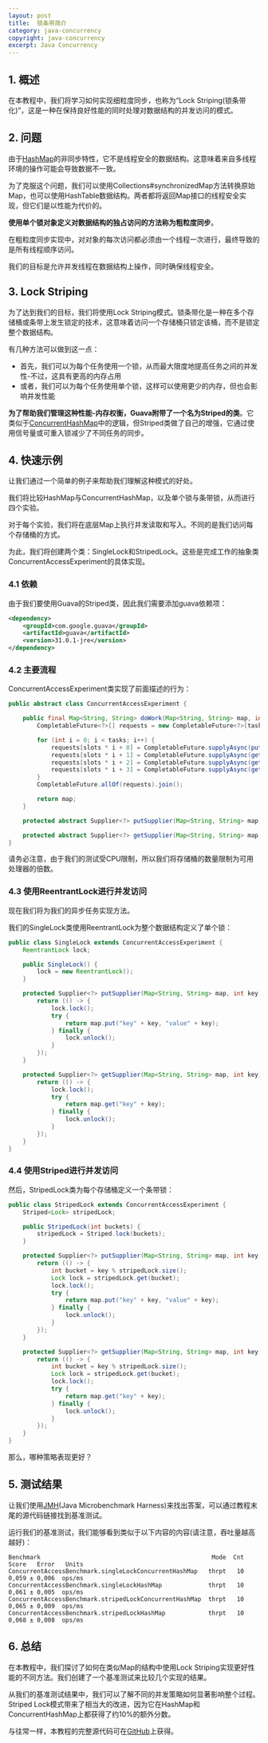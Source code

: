 ```yaml
---
layout: post
title:  锁条带简介
category: java-concurrency
copyright: java-concurrency
excerpt: Java Concurrency
---
```


## 1. 概述

在本教程中，我们将学习如何实现细粒度同步，也称为“Lock Striping(锁条带化)”，这是一种在保持良好性能的同时处理对数据结构的并发访问的模式。

## 2. 问题

由于[HashMap](https://www.baeldung.com/java-hashmap)的非同步特性，它不是线程安全的数据结构。这意味着来自多线程环境的操作可能会导致数据不一致。

为了克服这个问题，我们可以使用Collections#synchronizedMap方法转换原始Map，也可以使用HashTable数据结构。两者都将返回Map接口的线程安全实现，但它们是以性能为代价的。

**使用单个锁对象定义对数据结构的独占访问的方法称为粗粒度同步**。

在粗粒度同步实现中，对对象的每次访问都必须由一个线程一次进行，最终导致的是所有线程顺序访问。

我们的目标是允许并发线程在数据结构上操作，同时确保线程安全。

## 3. Lock Striping

为了达到我们的目标，我们将使用Lock Striping模式。锁条带化是一种在多个存储桶或条带上发生锁定的技术，这意味着访问一个存储桶只锁定该桶，而不是锁定整个数据结构。

有几种方法可以做到这一点：

+ 首先，我们可以为每个任务使用一个锁，从而最大限度地提高任务之间的并发性-不过，这具有更高的内存占用
+ 或者，我们可以为每个任务使用单个锁，这样可以使用更少的内存，但也会影响并发性能

**为了帮助我们管理这种性能-内存权衡，Guava附带了一个名为Striped的类**。它类似于[ConcurrentHashMap](https://www.baeldung.com/java-concurrent-map)中的逻辑，但Striped类做了自己的增强，它通过使用信号量或可重入锁减少了不同任务的同步。

## 4. 快速示例

让我们通过一个简单的例子来帮助我们理解这种模式的好处。

我们将比较HashMap与ConcurrentHashMap，以及单个锁与条带锁，从而进行四个实验。

对于每个实验，我们将在底层Map上执行并发读取和写入。不同的是我们访问每个存储桶的方式。

为此，我们将创建两个类：SingleLock和StripedLock。这些是完成工作的抽象类ConcurrentAccessExperiment的具体实现。

### 4.1 依赖

由于我们要使用Guava的Striped类，因此我们需要添加guava依赖项：

```xml
<dependency>
    <groupId>com.google.guava</groupId>
    <artifactId>guava</artifactId>
    <version>31.0.1-jre</version>
</dependency>
```

### 4.2 主要流程

ConcurrentAccessExperiment类实现了前面描述的行为：

```java
public abstract class ConcurrentAccessExperiment {

    public final Map<String, String> doWork(Map<String, String> map, int tasks, int slots) {
        CompletableFuture<?>[] requests = new CompletableFuture<?>[tasks * slots];

        for (int i = 0; i < tasks; i++) {
            requests[slots * i + 0] = CompletableFuture.supplyAsync(putSupplier(map, i));
            requests[slots * i + 1] = CompletableFuture.supplyAsync(getSupplier(map, i));
            requests[slots * i + 2] = CompletableFuture.supplyAsync(getSupplier(map, i));
            requests[slots * i + 3] = CompletableFuture.supplyAsync(getSupplier(map, i));
        }
        CompletableFuture.allOf(requests).join();

        return map;
    }

    protected abstract Supplier<?> putSupplier(Map<String, String> map, int key);

    protected abstract Supplier<?> getSupplier(Map<String, String> map, int key);
}
```

请务必注意，由于我们的测试受CPU限制，所以我们将存储桶的数量限制为可用处理器的倍数。

### 4.3 使用ReentrantLock进行并发访问

现在我们将为我们的异步任务实现方法。

我们的SingleLock类使用ReentrantLock为整个数据结构定义了单个锁：

```java
public class SingleLock extends ConcurrentAccessExperiment {
    ReentrantLock lock;

    public SingleLock() {
        lock = new ReentrantLock();
    }

    protected Supplier<?> putSupplier(Map<String, String> map, int key) {
        return (() -> {
            lock.lock();
            try {
                return map.put("key" + key, "value" + key);
            } finally {
                lock.unlock();
            }
        });
    }

    protected Supplier<?> getSupplier(Map<String, String> map, int key) {
        return (() -> {
            lock.lock();
            try {
                return map.get("key" + key);
            } finally {
                lock.unlock();
            }
        });
    }
}
```

### 4.4 使用Striped进行并发访问

然后，StripedLock类为每个存储桶定义一个条带锁：

```java
public class StripedLock extends ConcurrentAccessExperiment {
    Striped<Lock> stripedLock;

    public StripedLock(int buckets) {
        stripedLock = Striped.lock(buckets);
    }

    protected Supplier<?> putSupplier(Map<String, String> map, int key) {
        return (() -> {
            int bucket = key % stripedLock.size();
            Lock lock = stripedLock.get(bucket);
            lock.lock();
            try {
                return map.put("key" + key, "value" + key);
            } finally {
                lock.unlock();
            }
        });
    }

    protected Supplier<?> getSupplier(Map<String, String> map, int key) {
        return (() -> {
            int bucket = key % stripedLock.size();
            Lock lock = stripedLock.get(bucket);
            lock.lock();
            try {
                return map.get("key" + key);
            } finally {
                lock.unlock();
            }
        });
    }
}
```

那么，哪种策略表现更好？

## 5. 测试结果

让我们使用[JMH](https://www.baeldung.com/java-microbenchmark-harness)(Java Microbenchmark Harness)来找出答案，可以通过教程末尾的源代码链接找到基准测试。

运行我们的基准测试，我们能够看到类似于以下内容的内容(请注意，吞吐量越高越好)：

```shell
Benchmark                                                Mode  Cnt  Score   Error   Units
ConcurrentAccessBenchmark.singleLockConcurrentHashMap   thrpt   10  0,059 ± 0,006  ops/ms
ConcurrentAccessBenchmark.singleLockHashMap             thrpt   10  0,061 ± 0,005  ops/ms
ConcurrentAccessBenchmark.stripedLockConcurrentHashMap  thrpt   10  0,065 ± 0,009  ops/ms
ConcurrentAccessBenchmark.stripedLockHashMap            thrpt   10  0,068 ± 0,008  ops/ms
```

## 6. 总结

在本教程中，我们探讨了如何在类似Map的结构中使用Lock Striping实现更好性能的不同方法。我们创建了一个基准测试来比较几个实现的结果。

从我们的基准测试结果中，我们可以了解不同的并发策略如何显著影响整个过程。Striped Lock模式带来了相当大的改进，因为它在HashMap和ConcurrentHashMap上都获得了约10%的额外分数。

与往常一样，本教程的完整源代码可在[GitHub](https://github.com/tuyucheng7/taketoday-tutorial4j/tree/master/java-core-modules/java-concurrency-collections-2)上获得。